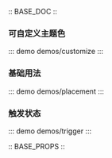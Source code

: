 :: BASE_DOC ::

### 可自定义主题色
::: demo demos/customize
:::

### 基础用法
::: demo demos/placement
:::

### 触发状态
::: demo demos/trigger
:::

:: BASE_PROPS ::
